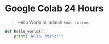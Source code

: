 # Google Colab 24 Hours
> Hello World
Ini adalah `kode inline`.
```python
def hello_world():
    print("Hello, World!")
```
